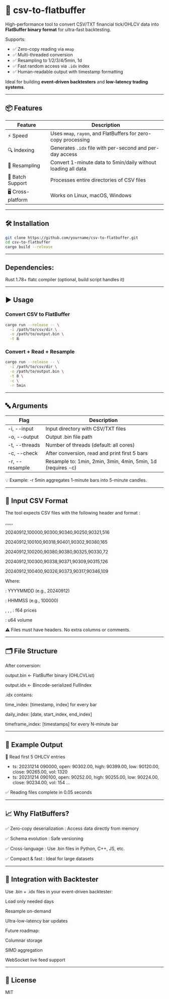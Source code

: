 # 🚀 csv-to-flatbuffer

High-performance tool to convert CSV/TXT financial tick/OHLCV data into **FlatBuffer binary format** for ultra-fast backtesting.

Supports:
- ✅ Zero-copy reading via `mmap`
- ✅ Multi-threaded conversion
- ✅ Resampling to 1/2/3/4/5min, 1d
- ✅ Fast random access via `.idx` index
- ✅ Human-readable output with timestamp formatting

Ideal for building **event-driven backtesters** and **low-latency trading systems**.

---

## 📦 Features

| Feature | Description |
|--------|-----------|
| ⚡ Speed | Uses `mmap`, `rayon`, and FlatBuffers for zero-copy processing |
| 🔍 Indexing | Generates `.idx` file with per-second and per-day access |
| 🧮 Resampling | Convert 1-minute data to 5min/daily without loading all data |
| 📁 Batch Support | Processes entire directories of CSV files |
| 🖥️ Cross-platform | Works on Linux, macOS, Windows |

---

## 🛠 Installation

```bash
git clone https://github.com/yourname/csv-to-flatbuffer.git
cd csv-to-flatbuffer
cargo build --release
```

---

## Dependencies:

Rust 1.78+
flatc compiler (optional, build script handles it)

---

## ▶️ Usage

### Convert CSV to FlatBuffer
```bash
cargo run --release -- \
  -i /path/to/csv/dir \
  -o /path/to/output.bin \
  -t 8
```

### Convert + Read + Resample
```bash
cargo run --release -- \
  -i /path/to/csv/dir \
  -o /path/to/output.bin \
  -t 8 \
  -c \
  -r 5min
```

---

## 🔤 Arguments

| Flag | Description |
|--------|-----------|
| -i, --input | Input directory with CSV/TXT files |
| -o, --output | Output .bin file path |
| -t, --threads | Number of threads (default: all cores) |
| -c, --check | After conversion, read and print first 5 bars |
| -r, --resample | Resample to: 1min, 2min, 3min, 4min, 5min, 1d (requires -c) |

💡 Example: -r 5min aggregates 1-minute bars into 5-minute candles. 

---

## 📄 Input CSV Format

The tool expects CSV files with the following header and format :

<DATE>,<TIME>,<OPEN>,<HIGH>,<LOW>,<CLOSE>,<VOL>

20240912,100000,90300,90340,90250,90321,516

20240912,100100,90318,90401,90302,90380,165

20240912,100200,90380,90380,90325,90330,72

20240912,100300,90338,90371,90309,90315,126

20240912,100400,90326,90373,90317,90346,109

Where:

<DATE>: YYYYMMDD (e.g., 20240912)

<TIME>: HHMMSS (e.g., 100000)

<OPEN>, <HIGH>, <LOW>, <CLOSE>: f64 prices

<VOL>: u64 volume

 ⚠️ Files must have headers. No extra columns or comments. 

---

## 🗂 File Structure

After conversion:

output.bin       ← FlatBuffer binary (OHLCVList)

output.idx       ← Bincode-serialized FullIndex

.idx contains:

time_index: [timestamp, index] for every bar

daily_index: [date, start_index, end_index]

timeframe_index: [timestamps] for every N-minute bar

---

## 🧪 Example Output

📄 Read first 5 OHLCV entries

 - ts: 20231214 090000, open: 90302.00, high: 90399.00, low: 90120.00, close: 90265.00, vol: 1320
 - ts: 20231214 090100, open: 90252.00, high: 90255.00, low: 90224.00, close: 90234.00, vol: 154
 ...
 
✅ Reading files complete in 0.05 seconds

---

## 📈 Why FlatBuffers?

✅ Zero-copy deserialization : Access data directly from memory

✅ Schema evolution : Safe versioning

✅ Cross-language : Use .bin files in Python, C++, JS, etc.

✅ Compact & fast : Ideal for large datasets

---

## 🧩 Integration with Backtester

Use .bin + .idx files in your event-driven backtester:

Load only needed days

Resample on-demand

Ultra-low-latency bar updates

Future roadmap:

Columnar storage

SIMD aggregation

WebSocket live feed support

---

## 📄 License

MIT
